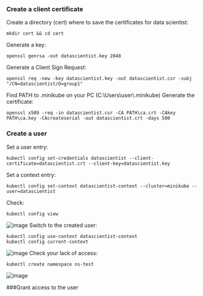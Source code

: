 ### Create a client certificate

Create a directory (cert) where to save the certificates for data scientist:
```
mkdir cert && cd cert
```
Generate a key:
```
openssl genrsa -out datascientist.key 2048
```
Generate a Client Sign Request:
```
openssl req -new -key datascientist.key -out datascientist.csr -subj "/CN=datascientist/O=group1"
```

Find PATH to .minikube on your PC (C:\Users\user\\.minikube)
Generate the certificate:
```
openssl x509 -req -in datascientist.csr -CA PATH\ca.crt -CAkey PATH\ca.key -CAcreateserial -out datascientist.crt -days 500
```

### Create a user
Set a user entry: 
```
kubectl config set-credentials datascientist --client-certificate=datascientist.crt --client-key=datascientist.key
```
Set a context entry:
```
kubectl config set-context datascientist-context --cluster=minikube --user=datascientist
```
Check:
```
kubectl config view
```
![image](https://user-images.githubusercontent.com/47759484/148402205-035bf298-32d0-4536-a1cb-0887a5e55460.png)
Switch to the created user:
```
kubectl config use-context datascientist-context
kubectl config current-context
```
![image](https://user-images.githubusercontent.com/47759484/148402478-5a0cf91a-349b-45ae-aad0-7036028214b1.png)
Check your lack of access:
```
kubectl create namespace ns-test
```
![image](https://user-images.githubusercontent.com/47759484/148408869-f4aca3ce-eae2-4932-ac09-5368b3f68ccf.png)


###Grant access to the user
